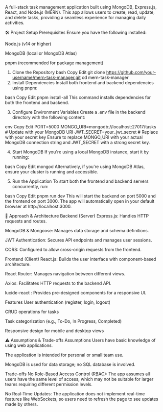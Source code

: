 A full-stack task management application built using MongoDB, Express.js, React, and Node.js (MERN). This app allows users to create, read, update, and delete tasks, providing a seamless experience for managing daily activities.

🛠️ Project Setup
Prerequisites
Ensure you have the following installed:

Node.js (v14 or higher)

MongoDB (local or MongoDB Atlas)

pnpm (recommended for package management)

1. Clone the Repository
bash
Copy
Edit
git clone https://github.com/your-username/mern-task-manager.git
cd mern-task-manager
2. Install Dependencies
Install both frontend and backend dependencies using pnpm:

bash
Copy
Edit
pnpm install-all
This command installs dependencies for both the frontend and backend.

3. Configure Environment Variables
Create a .env file in the backend directory with the following content:

env
Copy
Edit
PORT=5000
MONGO_URI=mongodb://localhost:27017/tasks  # Update with your MongoDB URI
JWT_SECRET=your_jwt_secret                 # Replace with your secret key
Ensure to replace MONGO_URI with your actual MongoDB connection string and JWT_SECRET with a strong secret key.

4. Start MongoDB
If you're using a local MongoDB instance, start it by running:

bash
Copy
Edit
mongod
Alternatively, if you're using MongoDB Atlas, ensure your cluster is running and accessible.

5. Run the Application
To start both the frontend and backend servers concurrently, run:

bash
Copy
Edit
pnpm run dev
This will start the backend on port 5000 and the frontend on port 3000. The app will automatically open in your default browser at http://localhost:3000.

🧠 Approach & Architecture
Backend (Server)
Express.js: Handles HTTP requests and routes.

MongoDB & Mongoose: Manages data storage and schema definitions.

JWT Authentication: Secures API endpoints and manages user sessions.

CORS: Configured to allow cross-origin requests from the frontend.

Frontend (Client)
React.js: Builds the user interface with component-based architecture.

React Router: Manages navigation between different views.

Axios: Facilitates HTTP requests to the backend API.

lucide-react : Provides pre-designed components for a responsive UI.

Features
User authentication (register, login, logout)

CRUD operations for tasks

Task categorization (e.g., To-Do, In Progress, Completed)

Responsive design for mobile and desktop views

⚠️ Assumptions & Trade-offs
Assumptions
Users have basic knowledge of using web applications.

The application is intended for personal or small team use.

MongoDB is used for data storage; no SQL database is involved.

Trade-offs
No Role-Based Access Control (RBAC): The app assumes all users have the same level of access, which may not be suitable for larger teams requiring different permission levels.

No Real-Time Updates: The application does not implement real-time features like WebSockets, so users need to refresh the page to see updates made by others.
